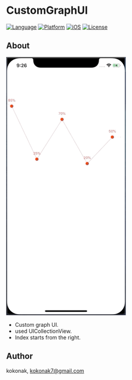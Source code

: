 # CustomGraphUI
[![Language](https://img.shields.io/badge/language-Swift%205-orange.svg?style=flat)](https://swift.org)
[![Platform](https://img.shields.io/badge/platform-iOS-blue.svg?style=flat)]()
[![iOS](https://img.shields.io/badge/iOS-12.0%2B-brightgreen.svg?style=flat)]()
[![License](https://img.shields.io/badge/license-MIT-blue.svg?style=flat)](https://github.com/kokonak/SlidingPuzzleView/blob/master/LICENSE)

## About
![](sample_image.gif)
- Custom graph UI.
- used UICollectionView.
- Index starts from the right.

## Author
kokonak, <a src="mailto:kokonak7@gmail.com">kokonak7@gmail.com</a>

